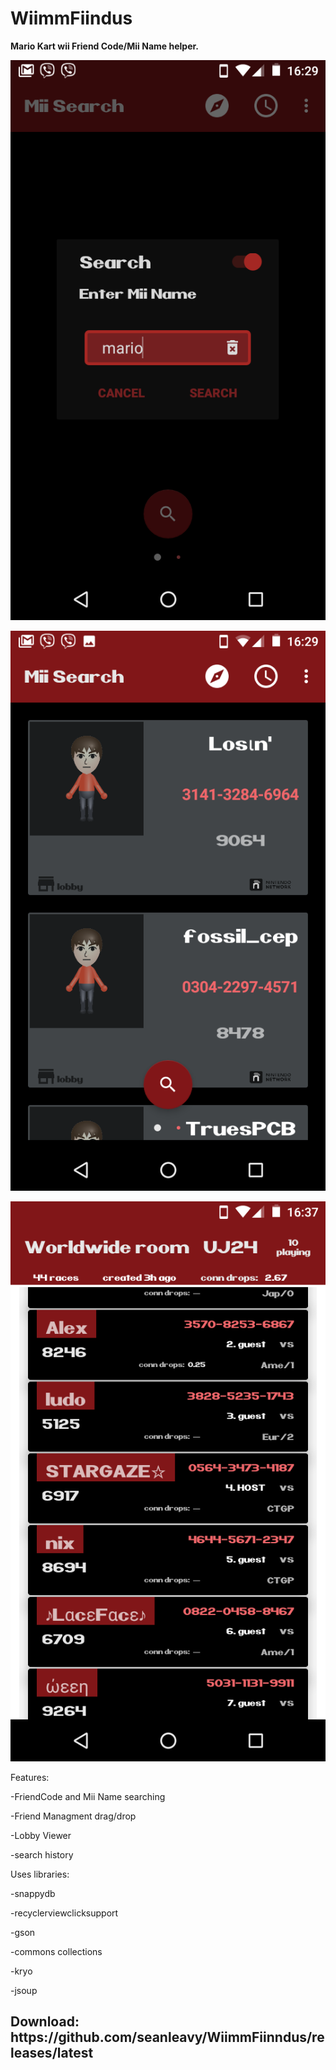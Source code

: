 # WiimmFiindus

**Mario Kart wii Friend Code/Mii Name helper.**

![alt text](https://github.com/seanleavy/WiimmFiinndus/blob/master/screenshots/Screenshot_20170714-162906.png)

![alt text](https://github.com/seanleavy/WiimmFiinndus/blob/master/screenshots/Screenshot_20170714-162923.png)

![alt text](https://github.com/seanleavy/WiimmFiinndus/blob/master/screenshots/Screenshot_20170714-163735.png)

Features:

-FriendCode and Mii Name searching

-Friend Managment drag/drop

-Lobby Viewer

-search history


Uses libraries:

-snappydb

-recyclerviewclicksupport

-gson

-commons collections

-kryo

-jsoup



<h2><b>Download: https://github.com/seanleavy/WiimmFiinndus/releases/latest</b></h2>
